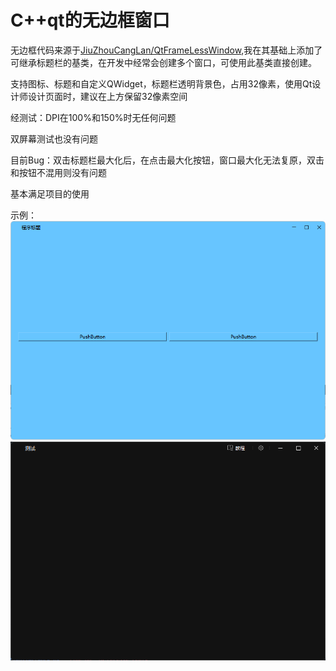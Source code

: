 # C++qt的无边框窗口
无边框代码来源于[JiuZhouCangLan/QtFrameLessWindow](https://github.com/JiuZhouCangLan/QtFrameLessWindow),我在其基础上添加了可继承标题栏的基类，在开发中经常会创建多个窗口，可使用此基类直接创建。

支持图标、标题和自定义QWidget，标题栏透明背景色，占用32像素，使用Qt设计师设计页面时，建议在上方保留32像素空间

经测试：DPI在100%和150%时无任何问题

双屏幕测试也没有问题

目前Bug：双击标题栏最大化后，在点击最大化按钮，窗口最大化无法复原，双击和按钮不混用则没有问题

基本满足项目的使用

示例：
![蓝色背景不含自定义Widget](image1.png "蓝色背景不含自定义Widget")
![黑色背景包含自定义Widget](image2.png "黑色背景包含自定义Widget")
